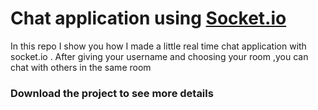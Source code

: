 # Chat application using [Socket.io](https://socket.io/)
In this repo I show you how I made a little real time chat application with socket.io .
After giving your username and choosing your room ,you can chat with others in the same room 

### Download the project to see more details 


